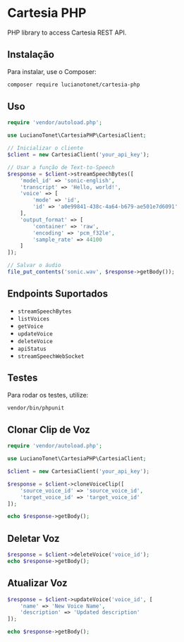 
# Cartesia PHP

PHP library to access Cartesia REST API.

## Instalação

Para instalar, use o Composer:

```bash
composer require lucianotonet/cartesia-php
```

## Uso

```php
require 'vendor/autoload.php';

use LucianoTonet\CartesiaPHP\CartesiaClient;

// Inicializar o cliente
$client = new CartesiaClient('your_api_key');

// Usar a função de Text-to-Speech
$response = $client->streamSpeechBytes([
    'model_id' => 'sonic-english',
    'transcript' => 'Hello, world!',
    'voice' => [
        'mode' => 'id',
        'id' => 'a0e99841-438c-4a64-b679-ae501e7d6091'
    ],
    'output_format' => [
        'container' => 'raw',
        'encoding' => 'pcm_f32le',
        'sample_rate' => 44100
    ]
]);

// Salvar o áudio
file_put_contents('sonic.wav', $response->getBody());
```

## Endpoints Suportados

- `streamSpeechBytes`
- `listVoices`
- `getVoice`
- `updateVoice`
- `deleteVoice`
- `apiStatus`
- `streamSpeechWebSocket`

## Testes

Para rodar os testes, utilize:

```bash
vendor/bin/phpunit
```

## Clonar Clip de Voz

```php
require 'vendor/autoload.php';

use LucianoTonet\CartesiaPHP\CartesiaClient;

$client = new CartesiaClient('your_api_key');

$response = $client->cloneVoiceClip([
    'source_voice_id' => 'source_voice_id',
    'target_voice_id' => 'target_voice_id'
]);

echo $response->getBody();
```

## Deletar Voz

```php
$response = $client->deleteVoice('voice_id');
echo $response->getBody();
```

## Atualizar Voz

```php
$response = $client->updateVoice('voice_id', [
    'name' => 'New Voice Name',
    'description' => 'Updated description'
]);

echo $response->getBody();
```
